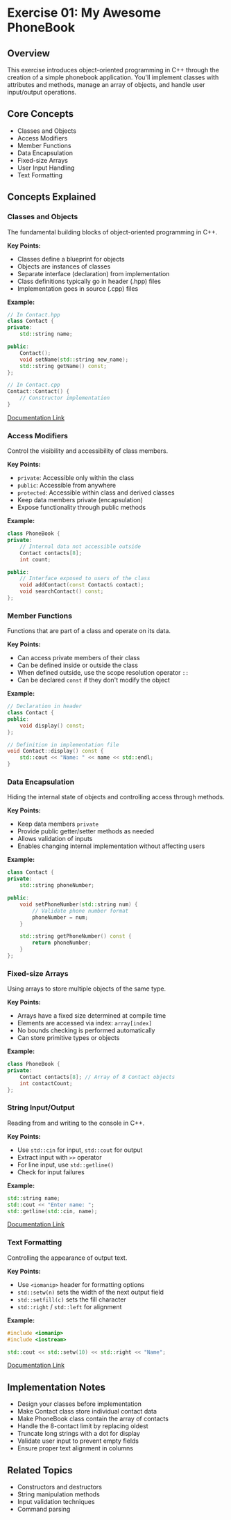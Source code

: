 # Exercise 01: My Awesome PhoneBook

## Overview
This exercise introduces object-oriented programming in C++ through the creation of a simple phonebook application. You'll implement classes with attributes and methods, manage an array of objects, and handle user input/output operations.

## Core Concepts
- Classes and Objects
- Access Modifiers
- Member Functions
- Data Encapsulation
- Fixed-size Arrays
- User Input Handling
- Text Formatting

## Concepts Explained

### Classes and Objects
The fundamental building blocks of object-oriented programming in C++.

**Key Points:**
- Classes define a blueprint for objects
- Objects are instances of classes
- Separate interface (declaration) from implementation
- Class definitions typically go in header (.hpp) files
- Implementation goes in source (.cpp) files

**Example:**
```cpp
// In Contact.hpp
class Contact {
private:
    std::string name;

public:
    Contact();
    void setName(std::string new_name);
    std::string getName() const;
};

// In Contact.cpp
Contact::Contact() {
    // Constructor implementation
}
```

[Documentation Link](http://www.cplusplus.com/doc/tutorial/classes/)

### Access Modifiers
Control the visibility and accessibility of class members.

**Key Points:**
- `private`: Accessible only within the class
- `public`: Accessible from anywhere
- `protected`: Accessible within class and derived classes
- Keep data members private (encapsulation)
- Expose functionality through public methods

**Example:**
```cpp
class PhoneBook {
private:
    // Internal data not accessible outside
    Contact contacts[8];
    int count;

public:
    // Interface exposed to users of the class
    void addContact(const Contact& contact);
    void searchContact() const;
};
```

### Member Functions
Functions that are part of a class and operate on its data.

**Key Points:**
- Can access private members of their class
- Can be defined inside or outside the class
- When defined outside, use the scope resolution operator `::`
- Can be declared `const` if they don't modify the object

**Example:**
```cpp
// Declaration in header
class Contact {
public:
    void display() const;
};

// Definition in implementation file
void Contact::display() const {
    std::cout << "Name: " << name << std::endl;
}
```

### Data Encapsulation
Hiding the internal state of objects and controlling access through methods.

**Key Points:**
- Keep data members `private`
- Provide public getter/setter methods as needed
- Allows validation of inputs
- Enables changing internal implementation without affecting users

**Example:**
```cpp
class Contact {
private:
    std::string phoneNumber;

public:
    void setPhoneNumber(std::string num) {
        // Validate phone number format
        phoneNumber = num;
    }

    std::string getPhoneNumber() const {
        return phoneNumber;
    }
};
```

### Fixed-size Arrays
Using arrays to store multiple objects of the same type.

**Key Points:**
- Arrays have a fixed size determined at compile time
- Elements are accessed via index: `array[index]`
- No bounds checking is performed automatically
- Can store primitive types or objects

**Example:**
```cpp
class PhoneBook {
private:
    Contact contacts[8]; // Array of 8 Contact objects
    int contactCount;
};
```

### String Input/Output
Reading from and writing to the console in C++.

**Key Points:**
- Use `std::cin` for input, `std::cout` for output
- Extract input with `>>` operator
- For line input, use `std::getline()`
- Check for input failures

**Example:**
```cpp
std::string name;
std::cout << "Enter name: ";
std::getline(std::cin, name);
```

[Documentation Link](http://www.cplusplus.com/reference/string/string/getline/)

### Text Formatting
Controlling the appearance of output text.

**Key Points:**
- Use `<iomanip>` header for formatting options
- `std::setw(n)` sets the width of the next output field
- `std::setfill(c)` sets the fill character
- `std::right` / `std::left` for alignment

**Example:**
```cpp
#include <iomanip>
#include <iostream>

std::cout << std::setw(10) << std::right << "Name";
```

[Documentation Link](http://www.cplusplus.com/reference/iomanip/)

## Implementation Notes
- Design your classes before implementation
- Make Contact class store individual contact data
- Make PhoneBook class contain the array of contacts
- Handle the 8-contact limit by replacing oldest
- Truncate long strings with a dot for display
- Validate user input to prevent empty fields
- Ensure proper text alignment in columns

## Related Topics
- Constructors and destructors
- String manipulation methods
- Input validation techniques
- Command parsing